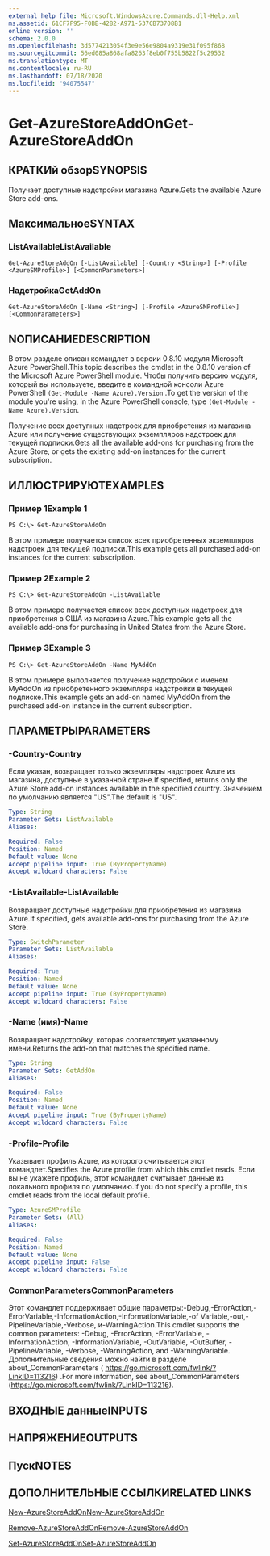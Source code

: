 ```yaml
---
external help file: Microsoft.WindowsAzure.Commands.dll-Help.xml
ms.assetid: 61CF7F95-F0BB-4282-A971-537CB73708B1
online version: ''
schema: 2.0.0
ms.openlocfilehash: 3d5774213054f3e9e56e9804a9319e31f095f868
ms.sourcegitcommit: 56ed085a868afa8263f8eb0f755b5822f5c29532
ms.translationtype: MT
ms.contentlocale: ru-RU
ms.lasthandoff: 07/18/2020
ms.locfileid: "94075547"
---
```

# <span data-ttu-id="998a9-101">Get-AzureStoreAddOn</span><span class="sxs-lookup"><span data-stu-id="998a9-101">Get-AzureStoreAddOn</span></span>

## <span data-ttu-id="998a9-102">КРАТКИй обзор</span><span class="sxs-lookup"><span data-stu-id="998a9-102">SYNOPSIS</span></span>
<span data-ttu-id="998a9-103">Получает доступные надстройки магазина Azure.</span><span class="sxs-lookup"><span data-stu-id="998a9-103">Gets the available Azure Store add-ons.</span></span>

## <span data-ttu-id="998a9-104">Максимальное</span><span class="sxs-lookup"><span data-stu-id="998a9-104">SYNTAX</span></span>

### <span data-ttu-id="998a9-105">ListAvailable</span><span class="sxs-lookup"><span data-stu-id="998a9-105">ListAvailable</span></span>
```
Get-AzureStoreAddOn [-ListAvailable] [-Country <String>] [-Profile <AzureSMProfile>] [<CommonParameters>]
```

### <span data-ttu-id="998a9-106">Надстройка</span><span class="sxs-lookup"><span data-stu-id="998a9-106">GetAddOn</span></span>
```
Get-AzureStoreAddOn [-Name <String>] [-Profile <AzureSMProfile>] [<CommonParameters>]
```

## <span data-ttu-id="998a9-107">NОПИСАНИЕ</span><span class="sxs-lookup"><span data-stu-id="998a9-107">DESCRIPTION</span></span>
<span data-ttu-id="998a9-108">В этом разделе описан командлет в версии 0.8.10 модуля Microsoft Azure PowerShell.</span><span class="sxs-lookup"><span data-stu-id="998a9-108">This topic describes the cmdlet in the 0.8.10 version of the Microsoft Azure PowerShell module.</span></span>
<span data-ttu-id="998a9-109">Чтобы получить версию модуля, который вы используете, введите в командной консоли Azure PowerShell `(Get-Module -Name Azure).Version` .</span><span class="sxs-lookup"><span data-stu-id="998a9-109">To get the version of the module you're using, in the Azure PowerShell console, type `(Get-Module -Name Azure).Version`.</span></span>

<span data-ttu-id="998a9-110">Получение всех доступных надстроек для приобретения из магазина Azure или получение существующих экземпляров надстроек для текущей подписки.</span><span class="sxs-lookup"><span data-stu-id="998a9-110">Gets all the available add-ons for purchasing from the Azure Store, or gets the existing add-on instances for the current subscription.</span></span>

## <span data-ttu-id="998a9-111">ИЛЛЮСТРИРУЮТ</span><span class="sxs-lookup"><span data-stu-id="998a9-111">EXAMPLES</span></span>

### <span data-ttu-id="998a9-112">Пример 1</span><span class="sxs-lookup"><span data-stu-id="998a9-112">Example 1</span></span>
```
PS C:\> Get-AzureStoreAddOn
```

<span data-ttu-id="998a9-113">В этом примере получается список всех приобретенных экземпляров надстроек для текущей подписки.</span><span class="sxs-lookup"><span data-stu-id="998a9-113">This example gets all purchased add-on instances for the current subscription.</span></span>

### <span data-ttu-id="998a9-114">Пример 2</span><span class="sxs-lookup"><span data-stu-id="998a9-114">Example 2</span></span>
```
PS C:\> Get-AzureStoreAddOn -ListAvailable
```

<span data-ttu-id="998a9-115">В этом примере получается список всех доступных надстроек для приобретения в США из магазина Azure.</span><span class="sxs-lookup"><span data-stu-id="998a9-115">This example gets all the available add-ons for purchasing in United States from the Azure Store.</span></span>

### <span data-ttu-id="998a9-116">Пример 3</span><span class="sxs-lookup"><span data-stu-id="998a9-116">Example 3</span></span>
```
PS C:\> Get-AzureStoreAddOn -Name MyAddOn
```

<span data-ttu-id="998a9-117">В этом примере выполняется получение надстройки с именем MyAddOn из приобретенного экземпляра надстройки в текущей подписке.</span><span class="sxs-lookup"><span data-stu-id="998a9-117">This example gets an add-on named MyAddOn from the purchased add-on instance in the current subscription.</span></span>

## <span data-ttu-id="998a9-118">ПАРАМЕТРЫ</span><span class="sxs-lookup"><span data-stu-id="998a9-118">PARAMETERS</span></span>

### <span data-ttu-id="998a9-119">-Country</span><span class="sxs-lookup"><span data-stu-id="998a9-119">-Country</span></span>
<span data-ttu-id="998a9-120">Если указан, возвращает только экземпляры надстроек Azure из магазина, доступные в указанной стране.</span><span class="sxs-lookup"><span data-stu-id="998a9-120">If specified, returns only the Azure Store add-on instances available in the specified country.</span></span>
<span data-ttu-id="998a9-121">Значением по умолчанию является "US".</span><span class="sxs-lookup"><span data-stu-id="998a9-121">The default is "US".</span></span>

```yaml
Type: String
Parameter Sets: ListAvailable
Aliases: 

Required: False
Position: Named
Default value: None
Accept pipeline input: True (ByPropertyName)
Accept wildcard characters: False
```

### <span data-ttu-id="998a9-122">-ListAvailable</span><span class="sxs-lookup"><span data-stu-id="998a9-122">-ListAvailable</span></span>
<span data-ttu-id="998a9-123">Возвращает доступные надстройки для приобретения из магазина Azure.</span><span class="sxs-lookup"><span data-stu-id="998a9-123">If specified, gets available add-ons for purchasing from the Azure Store.</span></span>

```yaml
Type: SwitchParameter
Parameter Sets: ListAvailable
Aliases: 

Required: True
Position: Named
Default value: None
Accept pipeline input: True (ByPropertyName)
Accept wildcard characters: False
```

### <span data-ttu-id="998a9-124">-Name (имя)</span><span class="sxs-lookup"><span data-stu-id="998a9-124">-Name</span></span>
<span data-ttu-id="998a9-125">Возвращает надстройку, которая соответствует указанному имени.</span><span class="sxs-lookup"><span data-stu-id="998a9-125">Returns the add-on that matches the specified name.</span></span>

```yaml
Type: String
Parameter Sets: GetAddOn
Aliases: 

Required: False
Position: Named
Default value: None
Accept pipeline input: True (ByPropertyName)
Accept wildcard characters: False
```

### <span data-ttu-id="998a9-126">-Profile</span><span class="sxs-lookup"><span data-stu-id="998a9-126">-Profile</span></span>
<span data-ttu-id="998a9-127">Указывает профиль Azure, из которого считывается этот командлет.</span><span class="sxs-lookup"><span data-stu-id="998a9-127">Specifies the Azure profile from which this cmdlet reads.</span></span>
<span data-ttu-id="998a9-128">Если вы не укажете профиль, этот командлет считывает данные из локального профиля по умолчанию.</span><span class="sxs-lookup"><span data-stu-id="998a9-128">If you do not specify a profile, this cmdlet reads from the local default profile.</span></span>

```yaml
Type: AzureSMProfile
Parameter Sets: (All)
Aliases: 

Required: False
Position: Named
Default value: None
Accept pipeline input: False
Accept wildcard characters: False
```

### <span data-ttu-id="998a9-129">CommonParameters</span><span class="sxs-lookup"><span data-stu-id="998a9-129">CommonParameters</span></span>
<span data-ttu-id="998a9-130">Этот командлет поддерживает общие параметры:-Debug,-ErrorAction,-ErrorVariable,-InformationAction,-InformationVariable,-of Variable,-out,-PipelineVariable,-Verbose, и-WarningAction.</span><span class="sxs-lookup"><span data-stu-id="998a9-130">This cmdlet supports the common parameters: -Debug, -ErrorAction, -ErrorVariable, -InformationAction, -InformationVariable, -OutVariable, -OutBuffer, -PipelineVariable, -Verbose, -WarningAction, and -WarningVariable.</span></span> <span data-ttu-id="998a9-131">Дополнительные сведения можно найти в разделе about_CommonParameters ( https://go.microsoft.com/fwlink/?LinkID=113216) .</span><span class="sxs-lookup"><span data-stu-id="998a9-131">For more information, see about_CommonParameters (https://go.microsoft.com/fwlink/?LinkID=113216).</span></span>

## <span data-ttu-id="998a9-132">ВХОДНЫЕ данные</span><span class="sxs-lookup"><span data-stu-id="998a9-132">INPUTS</span></span>

## <span data-ttu-id="998a9-133">НАПРЯЖЕНИЕ</span><span class="sxs-lookup"><span data-stu-id="998a9-133">OUTPUTS</span></span>

## <span data-ttu-id="998a9-134">Пуск</span><span class="sxs-lookup"><span data-stu-id="998a9-134">NOTES</span></span>

## <span data-ttu-id="998a9-135">ДОПОЛНИТЕЛЬНЫЕ ССЫЛКИ</span><span class="sxs-lookup"><span data-stu-id="998a9-135">RELATED LINKS</span></span>

[<span data-ttu-id="998a9-136">New-AzureStoreAddOn</span><span class="sxs-lookup"><span data-stu-id="998a9-136">New-AzureStoreAddOn</span></span>](./New-AzureStoreAddOn.md)

[<span data-ttu-id="998a9-137">Remove-AzureStoreAddOn</span><span class="sxs-lookup"><span data-stu-id="998a9-137">Remove-AzureStoreAddOn</span></span>](./Remove-AzureStoreAddOn.md)

[<span data-ttu-id="998a9-138">Set-AzureStoreAddOn</span><span class="sxs-lookup"><span data-stu-id="998a9-138">Set-AzureStoreAddOn</span></span>](./Set-AzureStoreAddOn.md)


